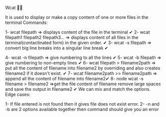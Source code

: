 Wcat 🚀🚀

It is used to display or make a copy content of one or more files in the terminal
Commands:

1- wcat filepath => displays content of the file in the terminal ✔ 2- wcat filepath1 filepath2 filepath3... => displays content of all files in the terminal(contactinated form) in the given order. ✔ 3- wcat -s filepath => convert big line breaks into a singular line break ✔

4- wcat -n filepath => give numbering to all the lines ✔ 5- wcat -b filepath => give numbering to non-empty lines ✔ 6- wcat filepath > filename2path => put all the content of filename into filename2 by overriding and also creates filename2 if it doesn't exist. ✔ 7- wcat filename2path >> filename2path => append all the content of filename into filename2✔ 8- node wcat -s filename > filename2 =>get the file content of filename remove large spaces and save the output in filename2 ✔ We can mix and match the options.
Edge cases:

1- If file entered is not found then it gives file does not exist error. 2- -n and -b are 2 options available together then command should give you an error